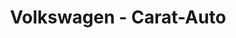 ---
title: "Volkswagen - Carat-Auto"
url: /longeville-en-barrois/volkswagen-carat-auto/
shop: voiture
---